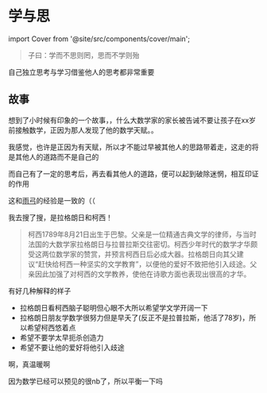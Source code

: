 # 学与思


import Cover from '@site/src/components/cover/main';

> 子曰：学而不思则罔，思而不学则殆

自己独立思考与学习借鉴他人的思考都非常重要

## 故事

想到了小时候有印象的一个故事，，什么大数学家的家长被告诫不要让孩子在xx岁前接触数学，正因为那人发现了他的数学天赋。。

我感觉，也许是正因为有天赋，所以才不能过早被其他人的思路带着走，这走的将是其他人的道路而不是自己的

而自己有了一定的思考后，再去看其他人的道路，便可以起到破除迷惘，相互印证的作用

这和<u title="群友">雨弓</u>的经验是一致的（（

我去搜了搜，是拉格朗日和柯西！

> 柯西1789年8月21日出生于巴黎。父亲是一位精通古典文学的律师，与当时法国的大数学家拉格朗日与拉普拉斯交往密切。柯西少年时代的数学才华颇受这两位数学家的赞赏，并预言柯西日后必成大器。拉格朗日向其父建议“赶快给柯西一种坚实的文学教育”，以便他的爱好不致把他引入歧途。父亲因此加强了对柯西的文学教养，使他在诗歌方面也表现出很高的才华。

有好几种解释的样子

- 拉格朗日看柯西脑子聪明但心眼不大所以希望学文学开阔一下
- 拉格朗日朋友学数学很努力但是早夭了(反正不是拉普拉斯，他活了78岁)，所以希望柯西悠着点
- 希望不要学太早扼杀创造力
- 希望不要让他的爱好将他引入歧途

啊，真温暖啊

因为数学已经可以预见的很nb了，所以平衡一下吗
